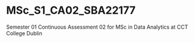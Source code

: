 # MSc_S1_CA02_SBA22177
Semester 01 Continuous Assessment 02 for MSc in Data Analytics at CCT College Dublin
